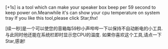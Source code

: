 [+1s] is a tool which can make your speaker box beep per 59 second to keep power on.Meanwhile it's can show your cpu temperature on system tray
If you like this tool,please click Star,thx!

[续一秒]是一个可以使您的音箱每59秒小声哔哔一下以保持不自动断电的小工具.与此同时他还能在系统栏即时显示您CPU的温度.
如果你喜欢这个工具,请点一下Star,感谢!

